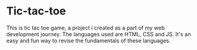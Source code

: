 # Tic-tac-toe
This is tic tac toe game, a project i created as a part of my web development journey. The languages used are HTML, CSS and JS. It's an easy and fun way to revise the fundamentals of these languages.
